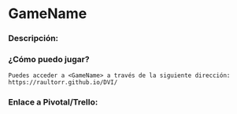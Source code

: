 # GameName
### Descripción:

### ¿Cómo puedo jugar?
	Puedes acceder a <GameName> a través de la siguiente dirección:
	https://raultorr.github.io/DVI/
### Enlace a Pivotal/Trello:
